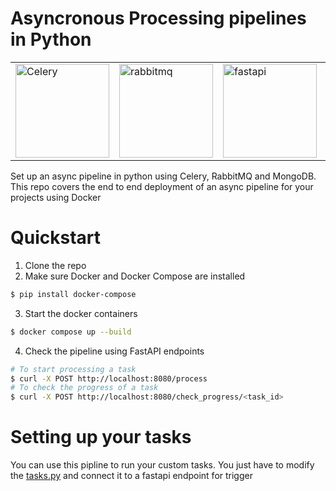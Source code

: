 # Asyncronous Processing pipelines in Python

<table><tr>
<td><img src="https://ckl-website-static.s3.amazonaws.com/wp-content/uploads/2020/06/celery_512-300x300.png" alt="Celery" width="150"/></td>
<td><img src="https://cdn.iconscout.com/icon/free/png-256/rabbitmq-282296.png" alt="rabbitmq" width="150"/></td>
<td><img src="https://miro.medium.com/max/1023/1*du7p50wS_fIsaC_lR18qsg.png" alt="fastapi" width="150"/></td>
<td><img src="https://logonoid.com/images/mongodb-logo.png" alt="mongodb" width="150"/></td>
<td><img src="https://logos-download.com/wp-content/uploads/2016/09/Docker_logo.png" alt="docker" width="150"/></td>
</tr></table>
Set up an async pipeline in python using Celery, RabbitMQ and MongoDB. This repo covers the end to end deployment of an async pipeline for your projects using Docker

# Quickstart

1. Clone the repo
2. Make sure Docker and Docker Compose are installed
```bash
$ pip install docker-compose
```
3. Start the docker containers
```bash
$ docker compose up --build
```
4. Check the pipeline using FastAPI endpoints
```bash
# To start processing a task
$ curl -X POST http://localhost:8080/process
# To check the progress of a task
$ curl -X POST http://localhost:8080/check_progress/<task_id>
```
# Setting up your tasks
You can use this pipline to run your custom tasks. You just have to modify the [tasks.py](https://github.com/aarunjith/async-demo/blob/main/tasks.py) and connect it to a fastapi endpoint for trigger

